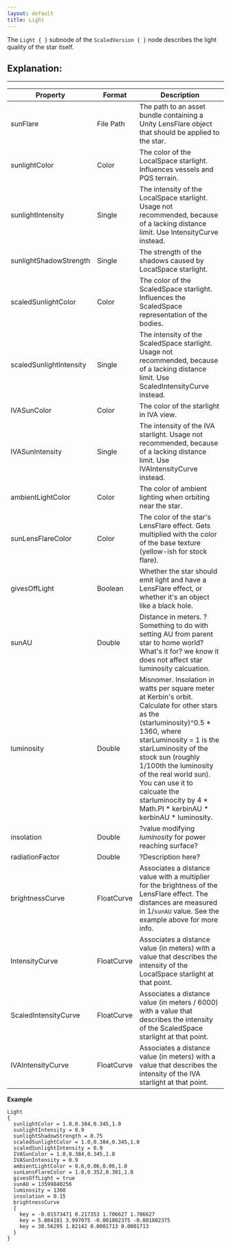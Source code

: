 ```yaml
---
layout: default
title: Light
---
```


The `Light { }` subnode of the `ScaledVersion { }` node describes the light quality of the star itself. 

## Explanation:
***
|Property|Format|Description|
|--------|------|-----------|
|sunFlare|File Path|The path to an asset bundle containing a Unity LensFlare object that should be applied to the star.|
|sunlightColor|Color|The color of the LocalSpace starlight. Influences vessels and PQS terrain.|
|sunlightIntensity|Single|The intensity of the LocalSpace starlight. Usage not recommended, because of a lacking distance limit. Use IntensityCurve instead.|
|sunlightShadowStrength|Single|The strength of the shadows caused by LocalSpace starlight.|
|scaledSunlightColor|Color|The color of the ScaledSpace starlight. Influences the ScaledSpace representation of the bodies.|
|scaledSunlightIntensity|Single|The intensity of the ScaledSpace starlight. Usage not recommended, because of a lacking distance limit. Use ScaledIntensityCurve instead.|
|IVASunColor|Color|The color of the starlight in IVA view.|
|IVASunIntensity|Single|The intensity of the IVA starlight. Usage not recommended, because of a lacking distance limit. Use IVAIntensityCurve instead.|
|ambientLightColor|Color|The color of ambient lighting when orbiting near the star.|
|sunLensFlareColor|Color|The color of the star's LensFlare effect. Gets multiplied with the color of the base texture (yellow-ish for stock flare).|
|givesOffLight|Boolean|Whether the star should emit light and have a LensFlare effect, or whether it's an object like a black hole.|
|sunAU|Double|Distance in meters. ?Something to do with setting AU from parent star to home world? What's it for? we know it does not affect star luminosity calcuation.|
|luminosity|Double|Misnomer. Insolation in watts per square meter at Kerbin's orbit. Calculate for other stars as the (starluminosity)^0.5 * 1360, where starLuminosity = 1 is the starLuminosity of the stock sun (roughly 1/100th the luminosity of the real world sun). You can use it to calcuate the starluminocity by 4 * Math.PI * kerbinAU * kerbinAU * luminosity. |
|insolation|Double| ?value modifying _luminosity_ for power reaching surface?|
|radiationFactor|Double|?Description here?|
|brightnessCurve|FloatCurve|Associates a distance value with a multiplier for the brightness of the LensFlare effect. The distances are measured in 1/`sunAU` value. See the example above for more info.|
|IntensityCurve|FloatCurve|Associates a distance value (in meters) with a value that describes the intensity of the LocalSpace starlight at that point.|
|ScaledIntensityCurve|FloatCurve|Associates a distance value (in meters / 6000) with a value that describes the intensity of the ScaledSpace starlight at that point.|
|IVAIntensityCurve|FloatCurve|Associates a distance value (in meters) with a value that describes the intensity of the IVA starlight at that point.|


**Example**
```
Light
{
  sunlightColor = 1.0,0.384,0.345,1.0
  sunlightIntensity = 0.9
  sunlightShadowStrength = 0.75
  scaledSunlightColor = 1.0,0.384,0.345,1.0
  scaledSunlightIntensity = 0.9
  IVASunColor = 1.0,0.384,0.345,1.0
  IVASunIntensity = 0.9
  ambientLightColor = 0.6,0.06,0.06,1.0
  sunLensFlareColor = 1.0,0.352,0.301,1.0
  givesOffLight = true
  sunAU = 13599840256
  luminosity = 1360
  insolation = 0.15
  brightnessCurve
  {
    key = -0.01573471 0.217353 1.706627 1.706627
    key = 5.084181 3.997075 -0.001802375 -0.001802375
    key = 38.56295 1.82142 0.0001713 0.0001713
  }
}
```
